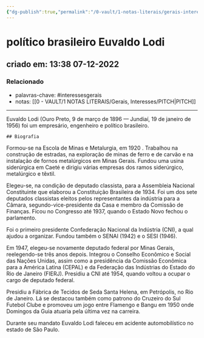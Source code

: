 ```yaml
---
{"dg-publish":true,"permalink":"/0-vault/1-notas-literais/gerais-interesses/politico-brasileiro-euvaldo-lodi/","tags":["interessesgerais"],"dgHomeLink":true,"dgShowLocalGraph":true,"dgShowFileTree":true,"dgEnableSearch":true,"noteIcon":""}
---
```


# político brasileiro Euvaldo Lodi
## criado em: 13:38 07-12-2022

### Relacionado
- palavras-chave: #interessesgerais 
- notas: [[0 - VAULT/1 NOTAS LITERAIS/Gerais, Interesses/PITCH\|PITCH]]
---
Euvaldo Lodi (Ouro Preto, 9 de março de 1896 — Jundiaí, 19 de janeiro de 1956) foi um empresário, engenheiro e político brasileiro.

	## Biografia

Formou-se na Escola de Minas e Metalurgia, em 1920 . Trabalhou na construção de estradas, na exploração de minas de ferro e de carvão e na instalação de fornos metalúrgicos em Minas Gerais. Fundou uma usina siderúrgica em Caeté e dirigiu várias empresas dos ramos siderúrgico, metalúrgico e têxtil.

Elegeu-se, na condição de deputado classista, para a Assembleia Nacional Constituinte que elaborou a Constituição Brasileira de 1934. Foi um dos sete deputados classistas eleitos pelos representantes da indústria para a Câmara, segundo-vice-presidente da Casa e membro da Comissão de Finanças. Ficou no Congresso até 1937, quando o Estado Novo fechou o parlamento.

Foi o primeiro presidente Confederação Nacional da Indústria (CNI), a qual ajudou a organizar. Fundou também o SENAI (1942) e o SESI (1946).

Em 1947, elegeu-se novamente deputado federal por Minas Gerais, reelegendo-se três anos depois. Integrou o Conselho Econômico e Social das Nações Unidas, assim como a presidência da Comissão Econômica para a América Latina (CEPAL) e da Federação das Indústrias do Estado do Rio de Janeiro (FIERJ). Presidiu a CNI até 1954, quando voltou a ocupar o cargo de deputado federal.

Presidiu a Fábrica de Tecidos de Seda Santa Helena, em Petrópolis, no Rio de Janeiro. Lá se destacou também como patrono do Cruzeiro do Sul Futebol Clube e promoveu um jogo entre Flamengo e Bangu em 1950 onde Domingos da Guia atuaria pela última vez na carreira.

Durante seu mandato Euvaldo Lodi faleceu em acidente automobilístico no estado de São Paulo.